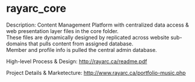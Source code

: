 # rayarc_core

Description:
Content Management Platform with centralized data access &amp; web presentation layer files in the core folder.  
These files are dynamically designed by replicated across website sub-domains that pulls content from assigned database.  
Member and profile info is pulled the central admin database.

High-level Process & Design:
http://rayarc.ca/readme.pdf

Project Details & Marketecture:
http://www.rayarc.ca/portfolio-music.php
